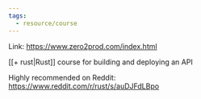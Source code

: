 ```yaml
---
tags:
  - resource/course
---
```

Link: https://www.zero2prod.com/index.html

[[+ rust|Rust]] course for building and deploying an API

Highly recommended on Reddit: https://www.reddit.com/r/rust/s/auDJFdLBpo